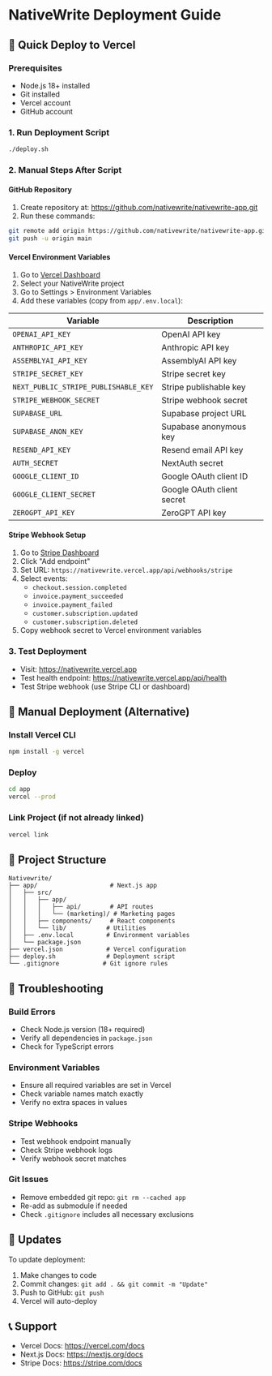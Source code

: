 # NativeWrite Deployment Guide

## 🚀 Quick Deploy to Vercel

### Prerequisites
- Node.js 18+ installed
- Git installed
- Vercel account
- GitHub account

### 1. Run Deployment Script
```bash
./deploy.sh
```

### 2. Manual Steps After Script

#### GitHub Repository
1. Create repository at: https://github.com/nativewrite/nativewrite-app.git
2. Run these commands:
```bash
git remote add origin https://github.com/nativewrite/nativewrite-app.git
git push -u origin main
```

#### Vercel Environment Variables
1. Go to [Vercel Dashboard](https://vercel.com/dashboard)
2. Select your NativeWrite project
3. Go to Settings > Environment Variables
4. Add these variables (copy from `app/.env.local`):

| Variable | Description |
|----------|-------------|
| `OPENAI_API_KEY` | OpenAI API key |
| `ANTHROPIC_API_KEY` | Anthropic API key |
| `ASSEMBLYAI_API_KEY` | AssemblyAI API key |
| `STRIPE_SECRET_KEY` | Stripe secret key |
| `NEXT_PUBLIC_STRIPE_PUBLISHABLE_KEY` | Stripe publishable key |
| `STRIPE_WEBHOOK_SECRET` | Stripe webhook secret |
| `SUPABASE_URL` | Supabase project URL |
| `SUPABASE_ANON_KEY` | Supabase anonymous key |
| `RESEND_API_KEY` | Resend email API key |
| `AUTH_SECRET` | NextAuth secret |
| `GOOGLE_CLIENT_ID` | Google OAuth client ID |
| `GOOGLE_CLIENT_SECRET` | Google OAuth client secret |
| `ZEROGPT_API_KEY` | ZeroGPT API key |

#### Stripe Webhook Setup
1. Go to [Stripe Dashboard](https://dashboard.stripe.com/webhooks)
2. Click "Add endpoint"
3. Set URL: `https://nativewrite.vercel.app/api/webhooks/stripe`
4. Select events:
   - `checkout.session.completed`
   - `invoice.payment_succeeded`
   - `invoice.payment_failed`
   - `customer.subscription.updated`
   - `customer.subscription.deleted`
5. Copy webhook secret to Vercel environment variables

### 3. Test Deployment
- Visit: https://nativewrite.vercel.app
- Test health endpoint: https://nativewrite.vercel.app/api/health
- Test Stripe webhook (use Stripe CLI or dashboard)

## 🔧 Manual Deployment (Alternative)

### Install Vercel CLI
```bash
npm install -g vercel
```

### Deploy
```bash
cd app
vercel --prod
```

### Link Project (if not already linked)
```bash
vercel link
```

## 📁 Project Structure
```
Nativewrite/
├── app/                    # Next.js app
│   ├── src/
│   │   ├── app/
│   │   │   ├── api/        # API routes
│   │   │   └── (marketing)/ # Marketing pages
│   │   ├── components/     # React components
│   │   └── lib/           # Utilities
│   ├── .env.local         # Environment variables
│   └── package.json
├── vercel.json            # Vercel configuration
├── deploy.sh              # Deployment script
└── .gitignore            # Git ignore rules
```

## 🐛 Troubleshooting

### Build Errors
- Check Node.js version (18+ required)
- Verify all dependencies in `package.json`
- Check for TypeScript errors

### Environment Variables
- Ensure all required variables are set in Vercel
- Check variable names match exactly
- Verify no extra spaces in values

### Stripe Webhooks
- Test webhook endpoint manually
- Check Stripe webhook logs
- Verify webhook secret matches

### Git Issues
- Remove embedded git repo: `git rm --cached app`
- Re-add as submodule if needed
- Check `.gitignore` includes all necessary exclusions

## 🔄 Updates
To update deployment:
1. Make changes to code
2. Commit changes: `git add . && git commit -m "Update"`
3. Push to GitHub: `git push`
4. Vercel will auto-deploy

## 📞 Support
- Vercel Docs: https://vercel.com/docs
- Next.js Docs: https://nextjs.org/docs
- Stripe Docs: https://stripe.com/docs
